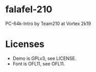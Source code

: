 # falafel-210
PC-64k-Intro by Team210 at Vortex 2k19

# Licenses
* Demo is GPLv3, see LICENSE.
* Font is OFL11, see OFL11.

